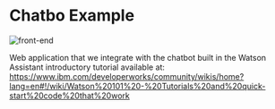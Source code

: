 # Chatbo Example

![front-end](https://user-images.githubusercontent.com/7755088/41134647-d6f78b62-6aa3-11e8-86a9-793528a2e037.png)

Web application that we integrate with the chatbot built in the Watson Assistant introductory tutorial available at: https://www.ibm.com/developerworks/community/wikis/home?lang=en#!/wiki/Watson%20101%20-%20Tutorials%20and%20quick-start%20code%20that%20work


